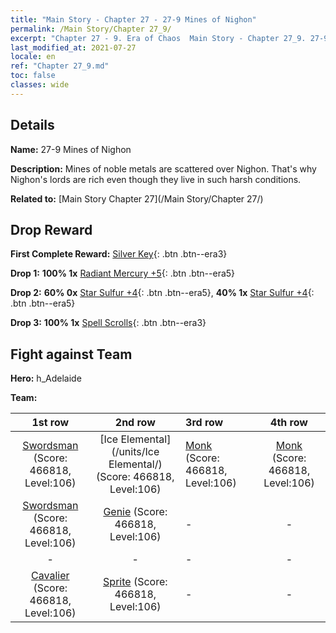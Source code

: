 ```yaml
---
title: "Main Story - Chapter 27 - 27-9 Mines of Nighon"
permalink: /Main Story/Chapter 27_9/
excerpt: "Chapter 27 - 9. Era of Chaos  Main Story - Chapter 27_9. 27-9 Mines of Nighon"
last_modified_at: 2021-07-27
locale: en
ref: "Chapter 27_9.md"
toc: false
classes: wide
---
```


## Details

 **Name:** 27-9 Mines of Nighon

 **Description:** Mines of noble metals are scattered over Nighon. That's why Nighon's lords are rich even though they live in such harsh conditions.

 **Related to:** [Main Story Chapter 27](/Main Story/Chapter 27/)

## Drop Reward

 **First Complete Reward:** [Silver Key](/Items/con_693/){: .btn .btn--era3}

 **Drop 1:** **100% 1x** [Radiant Mercury +5](/Items/mat_98/){: .btn .btn--era5}

 **Drop 2:** **60% 0x** [Star Sulfur +4](/Items/mat_92/){: .btn .btn--era5}, **40% 1x** [Star Sulfur +4](/Items/mat_92/){: .btn .btn--era5}

 **Drop 3:** **100% 1x** [Spell Scrolls](/Items/con_694/){: .btn .btn--era3}


## Fight against Team
 **Hero:** h_Adelaide

 **Team:**


  | 1st row | 2nd row | 3rd row | 4th row |
  |:----:|:----:|:----|:----:|
  | [Swordsman](/units/Swordsman/) (Score: 466818, Level:106)  | [Ice Elemental](/units/Ice Elemental/) (Score: 466818, Level:106)  | [Monk](/units/Monk/) (Score: 466818, Level:106)  | [Monk](/units/Monk/) (Score: 466818, Level:106)  |
  | [Swordsman](/units/Swordsman/) (Score: 466818, Level:106)  | [Genie](/units/Genie/) (Score: 466818, Level:106)  | - | - |
  | - | - | - | - |
  | [Cavalier](/units/Cavalier/) (Score: 466818, Level:106)  | [Sprite](/units/Sprite/) (Score: 466818, Level:106)  | - | - |


